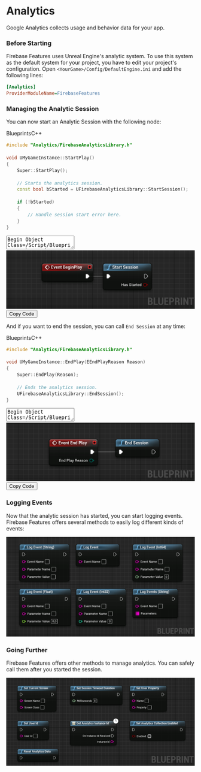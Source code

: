 # Analytics

Google Analytics collects usage and behavior data for your app.


### Before Starting
Firebase Features uses Unreal Engine's analytic system. To use this system as the default system for your project, you have to edit your project's configuration. 
Open `<YourGame>/Config/DefaultEngine.ini` and add the following lines:
```ini
[Analytics]
ProviderModuleName=FirebaseFeatures
```
### Managing the Analytic Session
You can now start an Analytic Session with the following node:

<div class="code-switcher show-cpp-false">
<div class="switcher" >
<span class="sw-bp" onclick="switchBp()">Blueprints</span><span class="sw-cpp" onclick="switchCpp()">C++</span>
</div>
<div class="cpp">

```cpp
#include "Analytics/FirebaseAnalyticsLibrary.h"

void UMyGameInstance::StartPlay()
{
	Super::StartPlay();
	
	// Starts the analytics session.
	const bool bStarted = UFirebaseAnalyticsLibrary::StartSession();
	
	if (!bStarted)
	{
		// Handle session start error here.
	}
}
```

</div>
<div class="bp">
<div class="bpcode">
<textarea readonly>
Begin Object Class=/Script/BlueprintGraph.K2Node_Event Name="K2Node_Event_0"
   EventReference=(MemberParent=Class'"/Script/Engine.Actor"',MemberName="ReceiveBeginPlay")
   bOverrideFunction=True
   NodePosX=2752
   NodePosY=-7728
   NodeGuid=488FDE1244F43AFA89B29AB192A15977
   CustomProperties Pin (PinId=F155888A4133BB95B824C1BCAC89DF05,PinName="OutputDelegate",Direction="EGPD_Output",PinType.PinCategory="delegate",PinType.PinSubCategory="",PinType.PinSubCategoryObject=None,PinType.PinSubCategoryMemberReference=(MemberParent=Class'"/Script/Engine.Actor"',MemberName="ReceiveBeginPlay"),PinType.PinValueType=(),PinType.ContainerType=None,PinType.bIsReference=False,PinType.bIsConst=False,PinType.bIsWeakPointer=False,PinType.bIsUObjectWrapper=False,PersistentGuid=00000000000000000000000000000000,bHidden=False,bNotConnectable=False,bDefaultValueIsReadOnly=False,bDefaultValueIsIgnored=False,bAdvancedView=False,bOrphanedPin=False,)
   CustomProperties Pin (PinId=0B1ED49045A150980B45CFB205ADE038,PinName="then",Direction="EGPD_Output",PinType.PinCategory="exec",PinType.PinSubCategory="",PinType.PinSubCategoryObject=None,PinType.PinSubCategoryMemberReference=(),PinType.PinValueType=(),PinType.ContainerType=None,PinType.bIsReference=False,PinType.bIsConst=False,PinType.bIsWeakPointer=False,PinType.bIsUObjectWrapper=False,LinkedTo=(K2Node_CallFunction_109 B4ABB19440948F5FFE1FFF9E0791A4AE,),PersistentGuid=00000000000000000000000000000000,bHidden=False,bNotConnectable=False,bDefaultValueIsReadOnly=False,bDefaultValueIsIgnored=False,bAdvancedView=False,bOrphanedPin=False,)
End Object
Begin Object Class=/Script/BlueprintGraph.K2Node_CallFunction Name="K2Node_CallFunction_109"
   FunctionReference=(MemberParent=Class'"/Script/FirebaseFeatures.FirebaseAnalyticsLibrary"',MemberName="StartSession")
   NodePosX=2976
   NodePosY=-7728
   NodeGuid=50F00BC5432BDCB9CE86F1B8750977A2
   CustomProperties Pin (PinId=B4ABB19440948F5FFE1FFF9E0791A4AE,PinName="execute",PinToolTip="\nExec",PinType.PinCategory="exec",PinType.PinSubCategory="",PinType.PinSubCategoryObject=None,PinType.PinSubCategoryMemberReference=(),PinType.PinValueType=(),PinType.ContainerType=None,PinType.bIsReference=False,PinType.bIsConst=False,PinType.bIsWeakPointer=False,PinType.bIsUObjectWrapper=False,LinkedTo=(K2Node_Event_0 0B1ED49045A150980B45CFB205ADE038,),PersistentGuid=00000000000000000000000000000000,bHidden=False,bNotConnectable=False,bDefaultValueIsReadOnly=False,bDefaultValueIsIgnored=False,bAdvancedView=False,bOrphanedPin=False,)
   CustomProperties Pin (PinId=0A3A7FAB4A026FFAD6E3ABB245B93A38,PinName="then",PinToolTip="\nExec",Direction="EGPD_Output",PinType.PinCategory="exec",PinType.PinSubCategory="",PinType.PinSubCategoryObject=None,PinType.PinSubCategoryMemberReference=(),PinType.PinValueType=(),PinType.ContainerType=None,PinType.bIsReference=False,PinType.bIsConst=False,PinType.bIsWeakPointer=False,PinType.bIsUObjectWrapper=False,PersistentGuid=00000000000000000000000000000000,bHidden=False,bNotConnectable=False,bDefaultValueIsReadOnly=False,bDefaultValueIsIgnored=False,bAdvancedView=False,bOrphanedPin=False,)
   CustomProperties Pin (PinId=DFD458654BD474FD01B87FBBD4FC458A,PinName="self",PinFriendlyName=NSLOCTEXT("K2Node", "Target", "Target"),PinToolTip="Target\nFirebase Analytics Library Object Reference",PinType.PinCategory="object",PinType.PinSubCategory="",PinType.PinSubCategoryObject=Class'"/Script/FirebaseFeatures.FirebaseAnalyticsLibrary"',PinType.PinSubCategoryMemberReference=(),PinType.PinValueType=(),PinType.ContainerType=None,PinType.bIsReference=False,PinType.bIsConst=False,PinType.bIsWeakPointer=False,PinType.bIsUObjectWrapper=False,DefaultObject="/Script/FirebaseFeatures.Default__FirebaseAnalyticsLibrary",PersistentGuid=00000000000000000000000000000000,bHidden=True,bNotConnectable=False,bDefaultValueIsReadOnly=False,bDefaultValueIsIgnored=False,bAdvancedView=False,bOrphanedPin=False,)
   CustomProperties Pin (PinId=E34BEE5A4BAB38103B8256BE37CB5A21,PinName="ReturnValue",PinFriendlyName="Has Started",PinToolTip="Has Started\nBoolean\n\nStart Session",Direction="EGPD_Output",PinType.PinCategory="bool",PinType.PinSubCategory="",PinType.PinSubCategoryObject=None,PinType.PinSubCategoryMemberReference=(),PinType.PinValueType=(),PinType.ContainerType=None,PinType.bIsReference=False,PinType.bIsConst=False,PinType.bIsWeakPointer=False,PinType.bIsUObjectWrapper=False,DefaultValue="false",AutogeneratedDefaultValue="false",PersistentGuid=00000000000000000000000000000000,bHidden=False,bNotConnectable=False,bDefaultValueIsReadOnly=False,bDefaultValueIsIgnored=False,bAdvancedView=False,bOrphanedPin=False,)
End Object
</textarea>
<img src="_images/StartAnalyticSession.png"/>
<button onclick="copyBlueprintCode(this)">Copy Code</button>
</div>
</div>
</div>

And if you want to end the session, you can call `End Session` at any time:


<div class="code-switcher show-cpp-false">
<div class="switcher" >
<span class="sw-bp" onclick="switchBp()">Blueprints</span><span class="sw-cpp" onclick="switchCpp()">C++</span>
</div>
<div class="cpp">

```cpp
#include "Analytics/FirebaseAnalyticsLibrary.h"

void UMyGameInstance::EndPlay(EEndPlayReason Reason)
{
	Super::EndPlay(Reason);
	
	// Ends the analytics session.
	UFirebaseAnalyticsLibrary::EndSession();
}
```

</div>
<div class="bp">
<div class="bpcode">
<textarea readonly>
Begin Object Class=/Script/BlueprintGraph.K2Node_Event Name="K2Node_Event_1"
   EventReference=(MemberParent=Class'"/Script/Engine.Actor"',MemberName="ReceiveEndPlay")
   bOverrideFunction=True
   NodePosX=2736
   NodePosY=-7600
   NodeGuid=F04EAA484F285E4024AEA3AC18C3C04F
   CustomProperties Pin (PinId=3130C26443DBDDAD2FF1ADA1FFAA4D81,PinName="OutputDelegate",Direction="EGPD_Output",PinType.PinCategory="delegate",PinType.PinSubCategory="",PinType.PinSubCategoryObject=None,PinType.PinSubCategoryMemberReference=(MemberParent=Class'"/Script/Engine.Actor"',MemberName="ReceiveEndPlay"),PinType.PinValueType=(),PinType.ContainerType=None,PinType.bIsReference=False,PinType.bIsConst=False,PinType.bIsWeakPointer=False,PinType.bIsUObjectWrapper=False,PersistentGuid=00000000000000000000000000000000,bHidden=False,bNotConnectable=False,bDefaultValueIsReadOnly=False,bDefaultValueIsIgnored=False,bAdvancedView=False,bOrphanedPin=False,)
   CustomProperties Pin (PinId=85A46C0A4F710FC61D05648B1C8C9CA2,PinName="then",Direction="EGPD_Output",PinType.PinCategory="exec",PinType.PinSubCategory="",PinType.PinSubCategoryObject=None,PinType.PinSubCategoryMemberReference=(),PinType.PinValueType=(),PinType.ContainerType=None,PinType.bIsReference=False,PinType.bIsConst=False,PinType.bIsWeakPointer=False,PinType.bIsUObjectWrapper=False,LinkedTo=(K2Node_CallFunction_121 34A2643D4EE5D4EEFDAEFA85CC349213,),PersistentGuid=00000000000000000000000000000000,bHidden=False,bNotConnectable=False,bDefaultValueIsReadOnly=False,bDefaultValueIsIgnored=False,bAdvancedView=False,bOrphanedPin=False,)
   CustomProperties Pin (PinId=70994BD24A1D1A995BF54C887DC35CB7,PinName="EndPlayReason",PinToolTip="End Play Reason\nEEndPlayReason Enum",Direction="EGPD_Output",PinType.PinCategory="byte",PinType.PinSubCategory="",PinType.PinSubCategoryObject=Enum'"/Script/Engine.EEndPlayReason"',PinType.PinSubCategoryMemberReference=(),PinType.PinValueType=(),PinType.ContainerType=None,PinType.bIsReference=False,PinType.bIsConst=False,PinType.bIsWeakPointer=False,PinType.bIsUObjectWrapper=False,DefaultValue="Destroyed",PersistentGuid=00000000000000000000000000000000,bHidden=False,bNotConnectable=False,bDefaultValueIsReadOnly=False,bDefaultValueIsIgnored=False,bAdvancedView=False,bOrphanedPin=False,)
End Object
Begin Object Class=/Script/BlueprintGraph.K2Node_CallFunction Name="K2Node_CallFunction_121"
   FunctionReference=(MemberParent=Class'"/Script/FirebaseFeatures.FirebaseAnalyticsLibrary"',MemberName="EndSession")
   NodePosX=2928
   NodePosY=-7600
   NodeGuid=B5962D01427474082268CFADFB55E54B
   CustomProperties Pin (PinId=34A2643D4EE5D4EEFDAEFA85CC349213,PinName="execute",PinToolTip="\nExec",PinType.PinCategory="exec",PinType.PinSubCategory="",PinType.PinSubCategoryObject=None,PinType.PinSubCategoryMemberReference=(),PinType.PinValueType=(),PinType.ContainerType=None,PinType.bIsReference=False,PinType.bIsConst=False,PinType.bIsWeakPointer=False,PinType.bIsUObjectWrapper=False,LinkedTo=(K2Node_Event_1 85A46C0A4F710FC61D05648B1C8C9CA2,),PersistentGuid=00000000000000000000000000000000,bHidden=False,bNotConnectable=False,bDefaultValueIsReadOnly=False,bDefaultValueIsIgnored=False,bAdvancedView=False,bOrphanedPin=False,)
   CustomProperties Pin (PinId=F26A55CE43C0C7ED3D8953B296FBC630,PinName="then",PinToolTip="\nExec",Direction="EGPD_Output",PinType.PinCategory="exec",PinType.PinSubCategory="",PinType.PinSubCategoryObject=None,PinType.PinSubCategoryMemberReference=(),PinType.PinValueType=(),PinType.ContainerType=None,PinType.bIsReference=False,PinType.bIsConst=False,PinType.bIsWeakPointer=False,PinType.bIsUObjectWrapper=False,PersistentGuid=00000000000000000000000000000000,bHidden=False,bNotConnectable=False,bDefaultValueIsReadOnly=False,bDefaultValueIsIgnored=False,bAdvancedView=False,bOrphanedPin=False,)
   CustomProperties Pin (PinId=177167064C33EA95BEDF0A86ED570F3C,PinName="self",PinFriendlyName=NSLOCTEXT("K2Node", "Target", "Target"),PinToolTip="Target\nFirebase Analytics Library Object Reference",PinType.PinCategory="object",PinType.PinSubCategory="",PinType.PinSubCategoryObject=Class'"/Script/FirebaseFeatures.FirebaseAnalyticsLibrary"',PinType.PinSubCategoryMemberReference=(),PinType.PinValueType=(),PinType.ContainerType=None,PinType.bIsReference=False,PinType.bIsConst=False,PinType.bIsWeakPointer=False,PinType.bIsUObjectWrapper=False,DefaultObject="/Script/FirebaseFeatures.Default__FirebaseAnalyticsLibrary",PersistentGuid=00000000000000000000000000000000,bHidden=True,bNotConnectable=False,bDefaultValueIsReadOnly=False,bDefaultValueIsIgnored=False,bAdvancedView=False,bOrphanedPin=False,)
End Object
</textarea>
<img src="_images/EndAnalyticSession.png"/>
<button onclick="copyBlueprintCode(this)">Copy Code</button>
</div>
</div>
</div>

### Logging Events
Now that the analytic session has started, you can start logging events. Firebase Features offers several methods to easily log different kinds of events:

<div class="centered">

<img src="_images/AnalyticLogFunctions.png"/>

</div>

### Going Further
Firebase Features offers other methods to manage analytics. You can safely call them after you started the session.

<div class="centered">

<img src="_images/AnalyticsFunctions.png"/>

</div>


<script>
setTimeout(() => {
	bShowCPP = !JSON.parse(getCookie('bShowCPP'));
	switchCode();
}, 0);
</script>

